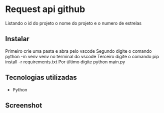 # Request api github

Listando o id do projeto o nome do projeto e o numero de estrelas

## Instalar 

Primeiro crie uma pasta e abra pelo vscode
Segundo digite o comando python -m venv venv no terminal do vscode
Terceiro digite o comando pip install -r requirements.txt
Por último digite python main.py

## Tecnologias utilizadas

<ul>
  <li>Python</li>
</ul>

## Screenshot 

<img src="">
